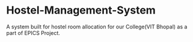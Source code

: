 # Hostel-Management-System
A system built for hostel room allocation for our College(VIT Bhopal) as a part of EPICS Project.


